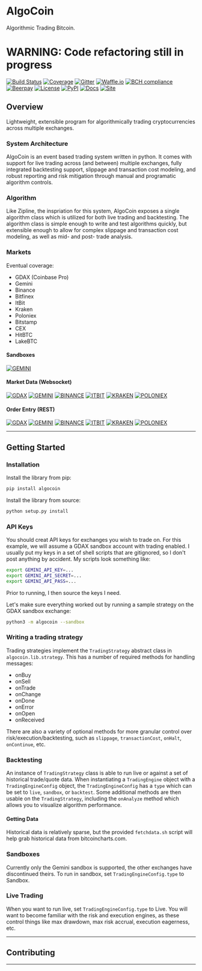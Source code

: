 # AlgoCoin
Algorithmic Trading Bitcoin. 

# WARNING: Code refactoring still in progress

[![Build Status](https://travis-ci.org/timkpaine/algo-coin.svg?branch=master)](https://travis-ci.org/timkpaine/algo-coin)
[![Coverage](https://codecov.io/gh/timkpaine/algo-coin/coverage.svg?branch=master&token=JGqz8ChQxd)](https://codecov.io/gh/timkpaine/algo-coin)
[![Gitter](https://img.shields.io/gitter/room/nwjs/nw.js.svg)](https://gitter.im/algo-coin/Lobby)
[![Waffle.io](https://badge.waffle.io/timkpaine/algo-coin.png?label=ready&title=Ready)](https://waffle.io/timkpaine/algo-coin?utm_source=badge)
[![BCH compliance](https://bettercodehub.com/edge/badge/timkpaine/algo-coin?branch=master)](https://bettercodehub.com/)
[![Beerpay](https://beerpay.io/timkpaine/algo-coin/badge.svg?style=flat)](https://beerpay.io/timkpaine/algo-coin)
[![License](https://img.shields.io/github/license/timkpaine/algo-coin.svg)](https://pypi.python.org/pypi/algocoin)
[![PyPI](https://img.shields.io/pypi/v/algocoin.svg)](https://pypi.python.org/pypi/algocoin)
[![Docs](https://img.shields.io/readthedocs/algo-coin.svg)](http://algo-coin.readthedocs.io/en/latest/)
[![Site](https://img.shields.io/badge/Site--grey.svg?colorB=FFFFFF)](http://paine.nyc/algo-coin)

## Overview 
Lightweight, extensible program for algorithmically trading cryptocurrencies across multiple exchanges. 

### System Architecture
AlgoCoin is an event based trading system written in python. It comes with support for live trading across (and between) multiple exchanges, fully integrated backtesting support, slippage and transaction cost modeling, and robust reporting and risk mitigation through manual and programatic algorithm controls.

### Algorithm
Like Zipline, the inspriation for this system, AlgoCoin exposes a single algorithm class which is utilized for both live trading and backtesting. The algorithm class is simple enough to write and test algorithms quickly, but extensible enough to allow for complex slippage and transaction cost modeling, as well as mid- and post- trade analysis.  

### Markets
Eventual coverage:

- GDAX (Coinbase Pro)
- Gemini 
- Binance
- Bitfinex
- ItBit
- Kraken
- Poloniex
- Bitstamp
- CEX
- HitBTC
- LakeBTC


#### Sandboxes
[![GEMINI](https://img.shields.io/badge/Gemini-OK-brightgreen.svg)](https://img.shields.io/badge/Gemini-OK-brightgreen.svg)

#### Market Data (Websocket)
[![GDAX](https://img.shields.io/badge/GDAX-ERR-brightred.svg)](https://img.shields.io/badge/GDAX-ERR-brightred.svg)
[![GEMINI](https://img.shields.io/badge/Gemini-OK-brightgreen.svg)](https://img.shields.io/badge/Gemini-OK-brightgreen.svg)
[![BINANCE](https://img.shields.io/badge/Binance-ERR-brightred.svg)](https://img.shields.io/badge/Binance-ERR-brightred.svg)
[![ITBIT](https://img.shields.io/badge/ItBit-ERR-brightred.svg)](https://img.shields.io/badge/ItBit-ERR-brightred.svg)
[![KRAKEN](https://img.shields.io/badge/Kraken-ERR-brightred.svg)](https://img.shields.io/badge/Kraken-ERR-brightred.svg)
[![POLONIEX](https://img.shields.io/badge/Poloniex-ERR-brightred.svg)](https://img.shields.io/badge/Poloniex-ERR-brightred.svg)

#### Order Entry (REST)
[![GDAX](https://img.shields.io/badge/GDAX-ERR-brightred.svg)](https://img.shields.io/badge/GDAX-ERR-brightred.svg)
[![GEMINI](https://img.shields.io/badge/Gemini-OK-brightgreen.svg)](https://img.shields.io/badge/Gemini-OK-brightgreen.svg)
[![BINANCE](https://img.shields.io/badge/Binance-ERR-brightred.svg)](https://img.shields.io/badge/Binance-ERR-brightred.svg)
[![ITBIT](https://img.shields.io/badge/ItBit-ERR-brightred.svg)](https://img.shields.io/badge/ItBit-ERR-brightred.svg)
[![KRAKEN](https://img.shields.io/badge/Kraken-ERR-brightred.svg)](https://img.shields.io/badge/Kraken-ERR-brightred.svg)
[![POLONIEX](https://img.shields.io/badge/Poloniex-ERR-brightred.svg)](https://img.shields.io/badge/Poloniex-ERR-brightred.svg)

---

## Getting Started

### Installation
Install the library from pip:

```python
pip install algocoin
```

Install the library from source:

```python
python setup.py install
```

### API Keys
You should creat API keys for exchanges you wish to trade on. For this example, we will assume a GDAX sandbox account with trading enabled. I usually put my keys in a set of shell scripts that are gitignored, so I don't post anything by accident. My scripts look something like:

```bash
export GEMINI_API_KEY=...
export GEMINI_API_SECRET=...
export GEMINI_API_PASS=...
```

Prior to running, I then source the keys I need. 

Let's make sure everything worked out by running a sample strategy on the GDAX sandbox exchange:

```bash
python3 -m algocoin --sandbox
```

### Writing a trading strategy
Trading strategies implement the `TradingStrategy` abstract class in `algocoin.lib.strategy`. This has a number of required methods for handling messages:

- onBuy
- onSell
- onTrade 
- onChange
- onDone
- onError
- onOpen
- onReceived

There are also a variety of optional methods for more granular control over risk/execution/backtesting, such as `slippage`, `transactionCost`, `onHalt`, `onContinue`, etc. 

### Backtesting
An instance of `TradingStrategy` class is able to run live or against a set of historical trade/quote data. When instantiating a `TradingEngine` object with a `TradingEngineConfig` object, the `TradingEngineConfig` has a `type` which can be set to `live`, `sandbox`, or `backtest`. Some additional methods are then usable on the `TradingStrategy`, including the `onAnalyze` method which allows you to visualize algorithm performance.


#### Getting Data
Historical data is relatively sparse, but the provided `fetchdata.sh` script will help grab historical data from bitcoincharts.com.

### Sandboxes
Currently only the Gemini sandbox is supported, the other exchanges have discontinued theirs. To run in sandbox, set `TradingEngineConfig.type` to Sandbox.

### Live Trading
When you want to run live, set `TradingEngineConfig.type` to Live. You will want to become familiar with the risk and execution engines, as these control things like max drawdown, max risk accrual, execution eagerness, etc.

---

## Contributing

---
